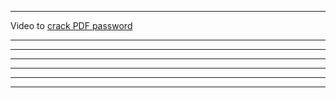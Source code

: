 
<hr>
Video to <a href="https://github.com/Divyanshu-85/Cyber-Boss/blob/main/Video/crack%20password.mp4">crack PDF password</a>
<hr>

<hr>

<hr>

<hr>

<hr>

<hr>

